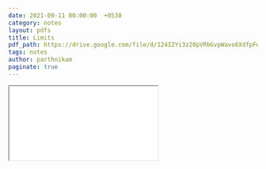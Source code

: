 ```yaml
---
date: 2021-09-11 00:00:00  +0530
category: notes
layout: pdfs
title: Limits
pdf_path: https://drive.google.com/file/d/124IZYi3z20pVRbGvpWavo6XdfpFwJMFB/preview?usp=sharing
tags: notes
author: parthnikam
paginate: true
---
```


<iframe class="embed-pdf" src="{{ page.pdf_path }}#toolbar=0" seamless="seamless" scrolling="no" style="overflow:hidden"></iframe>

